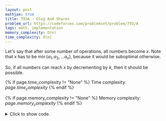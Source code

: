 ```yaml
---
layout: post
mathjax: true
title: 793A - Oleg And Shares
problem_url: https://codeforces.com/problemset/problem/793/A
tags: math, implementation
memory_complexity: O(n)
time_complexity: O(n)
---
```


Let's say that after some number of operations, all numbers become $x$. Note
that $x$ has to be $\min(a_1, a_2,... a_n)$, because it would be suboptimal
otherwise.

So, if all numbers can reach $x$ by decrementing by $k$, then it should be
possible.


{% if page.time_complexity != "None" %}
Time complexity: ${{ page.time_complexity }}$
{% endif %}

{% if page.memory_complexity != "None" %}
Memory complexity: ${{ page.memory_complexity }}$
{% endif %}

<details>
<summary>
<p style="display:inline">Click to show code.</p>
</summary>
```cpp
{% raw %}
using namespace std;
using ll = long long;
using ii = pair<int, int>;
using vi = vector<int>;
ll solve(vi a, int k)
{
    int mv = *min_element(begin(a), end(a));
    ll ans = 0;
    for (auto x : a)
    {
        if ((x - mv) % k)
            return -1;
        ans += (x - mv) / k;
    }
    return ans;
}
int main(void)
{
    ios::sync_with_stdio(false), cin.tie(NULL);
    int n, k;
    cin >> n >> k;
    vi a(n);
    for (auto &x : a)
        cin >> x;
    cout << solve(a, k) << endl;
    return 0;
}

{% endraw %}
```
</details>

